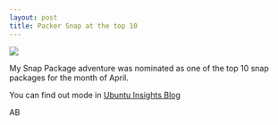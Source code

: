 ```yaml
---
layout: post
title: Packer Snap at the top 10
---
```


![](https://insights.ubuntu.com/wp-content/uploads/a10a/snapcraft-4.jpg)

My Snap Package adventure was nominated as one of the top 10 snap packages for the month of April.

You can find out mode in [Ubuntu Insights Blog](https://insights.ubuntu.com/2017/05/10/10-snaps-written-in-april/)

AB
